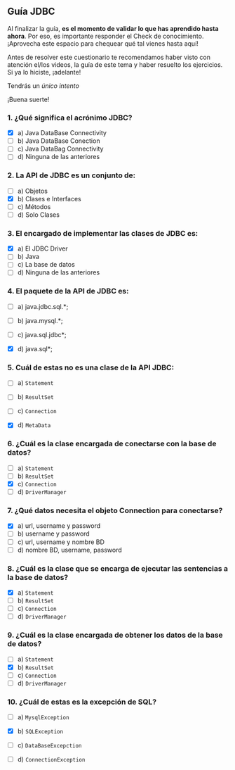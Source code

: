 ## Guía JDBC

Al finalizar la guía, **es el momento de validar lo que has aprendido hasta ahora**. Por eso, es importante responder el Check de conocimiento. ¡Aprovecha este espacio para chequear qué tal vienes hasta aquí!

Antes de resolver este cuestionario te recomendamos haber visto con atención
el/los videos, la guía de este tema y haber resuelto los ejercicios. Si
ya lo hiciste, ¡adelante!

Tendrás un _único intento_

¡Buena suerte!

### 1. ¿Qué significa el acrónimo JDBC?

- [X] a) Java DataBase Connectivity
- [ ] b) Java DataBase Conection
- [ ] c) Java DataBag Connectivity
- [ ] d) Ninguna de las anteriores

### 2. La API de JDBC es un conjunto de:

- [ ] a) Objetos
- [X] b) Clases e Interfaces
- [ ] c) Métodos
- [ ] d) Solo Clases

### 3. El encargado de implementar las clases de JDBC es:

- [X] a) El JDBC Driver
- [ ] b) Java
- [ ] c) La base de datos
- [ ] d) Ninguna de las anteriores

### 4. El paquete de la API de JDBC es:

- [ ] a) java.jdbc.sql.*;
- [ ] b) java.mysql.*;
- [ ] c) java.sql.jdbc*;
- [X] d) java.sql*;


### 5. Cuál de estas no es una clase de la API JDBC:

- [ ] a) `Statement`
- [ ] b) `ResultSet`
- [ ] c) `Connection`
- [X] d) `MetaData`


### 6. ¿Cuál es la clase encargada de conectarse con la base de datos?

- [ ] a) `Statement`
- [ ] b) `ResultSet`
- [X] c) `Connection`
- [ ] d) `DriverManager`

### 7. ¿Qué datos necesita el objeto Connection para conectarse?

- [X] a) url, username y password
- [ ] b) username y password
- [ ] c) url, username y nombre BD
- [ ] d) nombre BD, username, password

### 8. ¿Cuál es la clase que se encarga de ejecutar las sentencias a la base de datos?

- [X] a) `Statement`
- [ ] b) `ResultSet`
- [ ] c) `Connection`
- [ ] d) `DriverManager`

### 9. ¿Cuál es la clase encargada de obtener los datos de la base de datos?

- [ ] a) `Statement`
- [X] b) `ResultSet`
- [ ] c) `Connection`
- [ ] d) `DriverManager`

### 10. ¿Cuál de estas es la excepción de SQL?

- [ ] a) `MysqlException`
- [X] b) `SQLException`
- [ ] c) `DataBaseExcepction`
- [ ] d) `ConnectionException`

